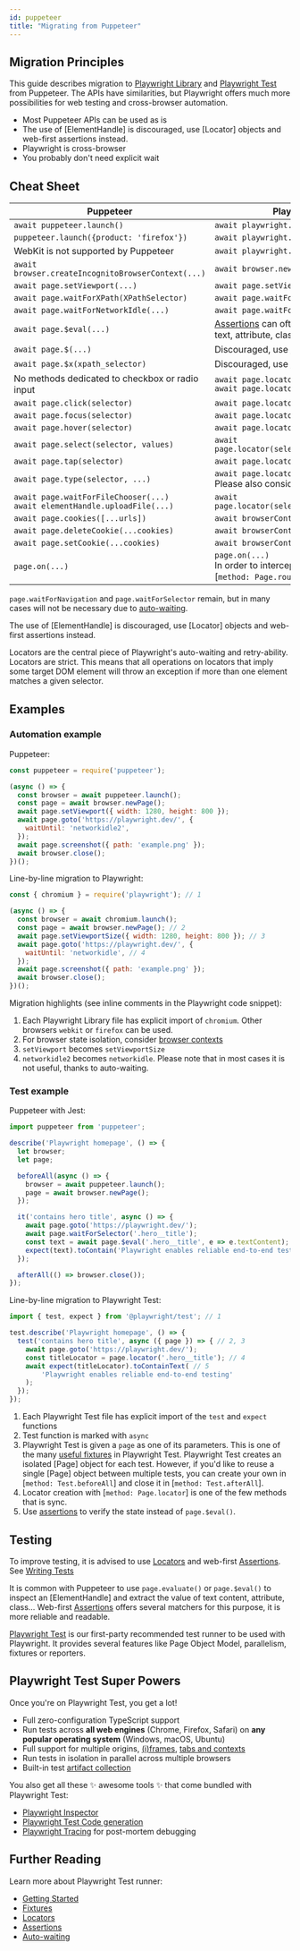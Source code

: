 ```yaml
---
id: puppeteer
title: "Migrating from Puppeteer"
---
```


<!-- TOC -->

## Migration Principles

This guide describes migration to [Playwright Library](./library) and [Playwright Test](./intro.md) from Puppeteer. The APIs have similarities, but Playwright offers much more possibilities for web testing and cross-browser automation.

- Most Puppeteer APIs can be used as is
- The use of [ElementHandle] is discouraged, use [Locator] objects and web-first assertions instead.
- Playwright is cross-browser
- You probably don't need explicit wait

## Cheat Sheet

| Puppeteer                                          | Playwright Library                          |
|----------------------------------------------------|---------------------------------------------|
| `await puppeteer.launch()`                         | `await playwright.chromium.launch()`        |
| `puppeteer.launch({product: 'firefox'})`           | `await playwright.firefox.launch()`         |
|  WebKit is not supported by Puppeteer              | `await playwright.webkit.launch()`          |
| `await browser.createIncognitoBrowserContext(...)` | `await browser.newContext(...)`             |
| `await page.setViewport(...)`                      | `await page.setViewportSize(...)`           |
| `await page.waitForXPath(XPathSelector)`           | `await page.waitForSelector(XPathSelector)` |
| `await page.waitForNetworkIdle(...)`               | `await page.waitForLoadState('networkidle')` |
| `await page.$eval(...)`                            | [Assertions](./test-assertions) can often be used instead to verify text, attribute, class... |
| `await page.$(...)`                                | Discouraged, use [Locators](./api/class-locator) instead |
| `await page.$x(xpath_selector)`                    | Discouraged, use [Locators](./api/class-locator) instead |
| No methods dedicated to checkbox or radio input    | `await page.locator(selector).check()`<br/>`await page.locator(selector).uncheck()` |
| `await page.click(selector)`                       | `await page.locator(selector).click()`      |
| `await page.focus(selector)`                       | `await page.locator(selector).focus()`      |
| `await page.hover(selector)`                       | `await page.locator(selector).hover()`      |
| `await page.select(selector, values)`              | `await page.locator(selector).selectOption(values)` |
| `await page.tap(selector)`                         | `await page.locator(selector).tap()`        |
| `await page.type(selector, ...)`                   | `await page.locator(selector).type(...)`<br/> Please also consider [`method: Locator.fill`] |
| `await page.waitForFileChooser(...)`<br/>`await elementHandle.uploadFile(...)` | `await page.locator(selector).setInputFiles(...)` |
| `await page.cookies([...urls])`                    | `await browserContext.cookies([urls])`      |
| `await page.deleteCookie(...cookies)`              | `await browserContext.clearCookies()`       |
| `await page.setCookie(...cookies)`                 | `await browserContext.addCookies(cookies)`  |
| `page.on(...)`                                     | `page.on(...)`<br/>In order to intercept and mutate requests, see [`method: Page.route`] |

`page.waitForNavigation` and `page.waitForSelector` remain, but in many cases will not be necessary due to [auto-waiting](./actionability).

The use of [ElementHandle] is discouraged, use [Locator] objects and web-first assertions instead.

Locators are the central piece of Playwright's auto-waiting and retry-ability. Locators are strict. This means that all operations on locators that imply some target DOM element will throw an exception if more than one element matches a given selector.

## Examples

### Automation example

Puppeteer:

```js
const puppeteer = require('puppeteer');

(async () => {
  const browser = await puppeteer.launch();
  const page = await browser.newPage();
  await page.setViewport({ width: 1280, height: 800 });
  await page.goto('https://playwright.dev/', {
    waitUntil: 'networkidle2',
  });
  await page.screenshot({ path: 'example.png' });
  await browser.close();
})();
```

Line-by-line migration to Playwright:

```js
const { chromium } = require('playwright'); // 1

(async () => {
  const browser = await chromium.launch();
  const page = await browser.newPage(); // 2
  await page.setViewportSize({ width: 1280, height: 800 }); // 3
  await page.goto('https://playwright.dev/', {
    waitUntil: 'networkidle', // 4
  });
  await page.screenshot({ path: 'example.png' });
  await browser.close();
})();
```

Migration highlights (see inline comments in the Playwright code snippet):

1. Each Playwright Library file has explicit import of `chromium`. Other browsers `webkit` or `firefox` can be used.
1. For browser state isolation, consider [browser contexts](./browser-contexts.md)
1. `setViewport` becomes `setViewportSize`
1. `networkidle2` becomes `networkidle`. Please note that in most cases it is not useful, thanks to auto-waiting.

### Test example

Puppeteer with Jest:

```js
import puppeteer from 'puppeteer';

describe('Playwright homepage', () => {
  let browser;
  let page;

  beforeAll(async () => {
    browser = await puppeteer.launch();
    page = await browser.newPage();
  });

  it('contains hero title', async () => {
    await page.goto('https://playwright.dev/');
    await page.waitForSelector('.hero__title');
    const text = await page.$eval('.hero__title', e => e.textContent);
    expect(text).toContain('Playwright enables reliable end-to-end testing'); // 5
  });

  afterAll(() => browser.close());
});
```
Line-by-line migration to Playwright Test:

```js
import { test, expect } from '@playwright/test'; // 1

test.describe('Playwright homepage', () => {
  test('contains hero title', async ({ page }) => { // 2, 3
    await page.goto('https://playwright.dev/');
    const titleLocator = page.locator('.hero__title'); // 4
    await expect(titleLocator).toContainText( // 5
        'Playwright enables reliable end-to-end testing'
    );
  });
});
```

1. Each Playwright Test file has explicit import of the `test` and `expect` functions
1. Test function is marked with `async`
1. Playwright Test is given a `page` as one of its parameters. This is one of the many [useful fixtures](./api/class-fixtures) in Playwright Test.
Playwright Test creates an isolated [Page] object for each test. However, if you'd like to reuse a single [Page] object between multiple tests, you can create your own in [`method: Test.beforeAll`] and close it in [`method: Test.afterAll`].
1. Locator creation with [`method: Page.locator`] is one of the few methods that is sync.
1. Use [assertions](./test-assertions) to verify the state instead of `page.$eval()`.

## Testing

To improve testing, it is advised to use [Locators](./api/class-locator) and web-first [Assertions](./test-assertions). See [Writing Tests](./writing-tests)

It is common with Puppeteer to use `page.evaluate()` or `page.$eval()` to inspect an [ElementHandle] and extract the value of text content, attribute, class... Web-first [Assertions](./test-assertions) offers several matchers for this purpose, it is more reliable and readable.

[Playwright Test](./intro.md) is our first-party recommended test runner to be used with Playwright. It provides several features like Page Object Model, parallelism, fixtures or reporters.

## Playwright Test Super Powers

Once you're on Playwright Test, you get a lot!

- Full zero-configuration TypeScript support
- Run tests across **all web engines** (Chrome, Firefox, Safari) on **any popular operating system** (Windows, macOS, Ubuntu)
- Full support for multiple origins, [(i)frames](./api/class-frame), [tabs and contexts](./pages)
- Run tests in isolation in parallel across multiple browsers
- Built-in test [artifact collection](./test-use-options.md#recording-options)

You also get all these ✨ awesome tools ✨ that come bundled with Playwright Test:
- [Playwright Inspector](./debug.md)
- [Playwright Test Code generation](./codegen-intro.md)
- [Playwright Tracing](./trace-viewer.md) for post-mortem debugging

## Further Reading

Learn more about Playwright Test runner:

- [Getting Started](./intro)
- [Fixtures](./test-fixtures)
- [Locators](./locators.md)
- [Assertions](./test-assertions)
- [Auto-waiting](./actionability)
